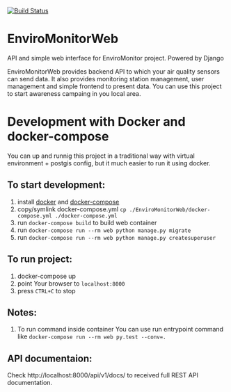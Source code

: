 [![Build Status](https://travis-ci.org/EnviroMonitor/EnviroMonitorWeb.svg?branch=master)](https://travis-ci.org/EnviroMonitor/EnviroMonitorWeb)

# EnviroMonitorWeb
API and simple web interface for EnviroMonitor project. Powered by Django

EnviroMonitorWeb provides backend API to which your air quality sensors can send data. It also provides monitoring station management, user management and simple frontend to present data. You can use this project to start awareness campaing in you local area.

# Development with Docker and docker-compose
You can up and runnig this project in a traditional way with virtual environment + postgis config, but it much easier to run it using docker.

## To start development:
1. install [docker](https://docs.docker.com/#/components) and [docker-compose](https://docs.docker.com/compose/install/)
2. copy/symlink docker-compose.yml `cp ./EnviroMonitorWeb/docker-compose.yml ./docker-compose.yml`
3. run `docker-compose build` to build web container
4. run `docker-compose run --rm web python manage.py migrate`
5. run `docker-compose run --rm web python manage.py createsuperuser`

## To run project:
1. docker-compose up
2. point Your browser to `localhost:8000`
3. press `CTRL+C` to stop

## Notes:
1. To run command inside container You can use run entrypoint command like `docker-compose run --rm web py.test --conv=.`

## API documentaion:
Check http://localhost:8000/api/v1/docs/ to received full REST API documentation.

